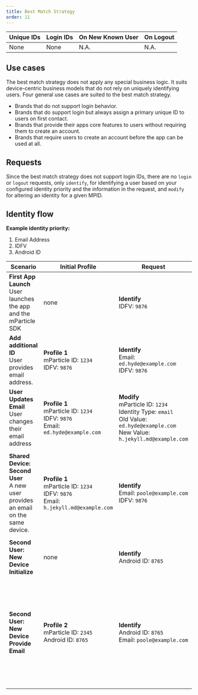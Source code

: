 ```yaml
---
title: Best Match Strategy
order: 11
---
```


| **Unique IDs** | **Login IDs** | **On New Known User** | **On Logout** |
| --- | --- | --- | --- |
| None | None | N.A. | N.A. |

## Use cases

The best match strategy does not apply any special business logic. It suits device-centric business models that do not rely on uniquely identifying users. Four general use cases are suited to the best match strategy.

* Brands that do not support login behavior.
* Brands that do support login but always assign a primary unique ID to users on first contact.
* Brands that provide their apps core features to users without requiring them to create an account.
* Brands that require users to create an account before the app can be used at all.

## Requests

Since the best match strategy does not support login IDs, there are no `login` or `logout` requests, only `identify`, for identifying a user based on your configured identity priority and the information in the request, and `modify` for altering an identity for a given MPID.

## Identity flow

**Example identity priority:**

1. Email Address
2. IDFV
3. Android ID

| **Scenario** | **Initial Profile** | **Request** | **New Profile** |
| --- | --- | --- | --- |
| **First App Launch**<br> User launches the app and the mParticle SDK | none | **Identify**<br> IDFV: `9876` | **Profile 1**<br>mParticle ID: `1234`<br>IDFV: `9876` |
| **Add additional ID** <br>User provides email address. | **Profile 1**<br>mParticle ID: `1234`<br>IDFV: `9876` | **Identify**<br>Email: `ed.hyde@example.com`<br>IDFV: `9876` | **Profile 1**<br>mParticle ID: `1234`<br>IDFV: `9876`<br>Email: `ed.hyde@example.com` |
| **User Updates Email**<br>User changes their email address | **Profile 1**<br>mParticle ID: `1234`<br>IDFV: `9876`<br>Email: `ed.hyde@example.com` | **Modify**<br>mParticle ID: `1234`<br>Identity Type: `email`<br>Old Value: `ed.hyde@example.com`<br>New Value: `h.jekyll.md@example.com` | **Profile 1**<br>mParticle ID: `1234`<br>IDFV: `9876`<br>Email: `h.jekyll.md@example.com` |
| **Shared Device: Second User**<br>A new user provides an email on the same device. | **Profile 1**<br>mParticle ID: `1234`<br>IDFV: `9876`<br>Email: `h.jekyll.md@example.com` | **Identify**<br>Email: `poole@example.com`<br>IDFV: `9876` | **Profile 1**<br>mParticle ID: `1234`<br>IDFV: `9876`<br>Email: `h.jekyll.md@example.com`<br>Email: `poole@example.com`<br><br>Since the Best Match strategy doesn't enforce uniqueness of IDs, this profile now has 2 email lookups. |
| **Second User: New Device Initialize** | none | **Identify**<br> Android ID: `8765` | **Profile 2**<br>mParticle ID: `2345`<br>Android ID: `8765` |
| **Second User: New Device Provide Email** | **Profile 2**<br>mParticle ID: `2345`<br>Android ID: `8765` | **Identify**<br> Android ID: `8765`<br>Email: `poole@example.com` | **Profile 1**<br>mParticle ID: `1234`<br>IDFV: `9876`<br> Android ID: `8765`<br>Email: `h.jekyll.md@example.com`<br>Email: `poole@example.com`<br><br>Now that we have the email, it's higher rank in the Identity Priority means we're back to profile 1. A new Android ID lookup has been added for profile 1. |

